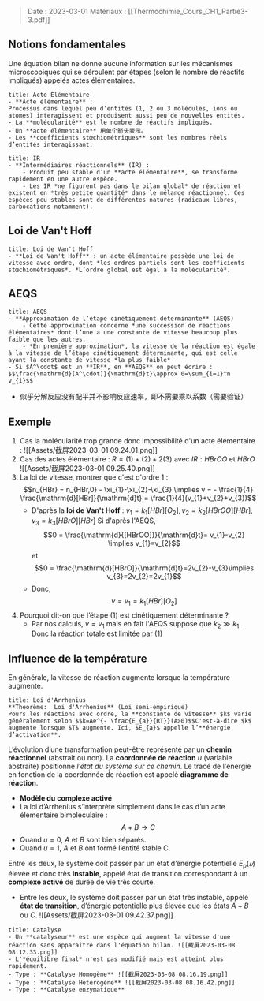 > Date : 2023-03-01 Matériaux : [[Thermochimie_Cours_CH1_Partie3-3.pdf]]

## Notions fondamentales 
Une équation bilan ne donne aucune information sur les mécanismes microscopiques qui se déroulent par étapes (selon le nombre de réactifs impliqués) appelés actes élémentaires.

```ad-note
title: Acte Élémentaire
- **Acte élémentaire** :  
Processus dans lequel peu d’entités (1, 2 ou 3 molécules, ions ou atomes) interagissent et produisent aussi peu de nouvelles entités. 
- La **molécularité** est le nombre de réactifs impliqués.  
- Un **acte élémentaire** 用单个箭头表示。
- Les **coefficients stœchiométriques** sont les nombres réels d’entités interagissant.
```

```ad-note
title: IR
- **Intermédiaires réactionnels** (IR) :  
	- Produit peu stable d’un **acte élémentaire**, se transforme rapidement en une autre espèce.  
	- Les IR *ne figurent pas dans le bilan global* de réaction et existent en *très petite quantité* dans le mélange réactionnel. Ces espèces peu stables sont de différentes natures (radicaux libres, carbocations notamment).
```

## Loi de Van't Hoff

```ad-note
title: Loi de Van't Hoff
- **Loi de Van't Hoff** : un acte élémentaire possède une loi de vitesse avec ordre, dont *les ordres partiels sont les coefficients stœchiométriques*. *L’ordre global est égal à la molécularité*.
```

## AEQS
```ad-note
title: AEQS
- **Approximation de l’étape cinétiquement déterminante** (AEQS) 
	- Cette approximation concerne *une succession de réactions élémentaires* dont l’une a une constante de vitesse beaucoup plus faible que les autres. 
	- *En première approximation*, la vitesse de la réaction est égale à la vitesse de l’étape cinétiquement déterminante, qui est celle ayant la constante de vitesse *la plus faible*
- Si $A^\cdot$ est un **IR**, en **AEQS** on peut écrire : $$\frac{\mathrm{d}[A^\cdot]}{\mathrm{d}t}\approx 0=\sum_{i=1}^n v_{i}$$
```

- 似乎分解反应没有配平并不影响反应速率，即不需要乘以系数（需要验证）
## Exemple 
1. Cas la molécularité trop grande donc impossibilité d'un acte élémentaire : ![[Assets/截屏2023-03-01 09.24.01.png]]
2. Cas des actes élémentaire : $R=(1)+(2)+2(3)$ avec $IR: HBrOO \text{ et } HBrO$ ![[Assets/截屏2023-03-01 09.25.40.png]]
3. La loi de vitesse, montrer que c'est d'ordre 1 : $$n_{HBr} = n_{HBr,0} - \xi_{1}-\xi_{2}-\xi_{3} \implies v = - \frac{1}{4} \frac{\mathrm{d}[HBr]}{\mathrm{d}t} = \frac{1}{4}(v_{1}+v_{2}+v_{3})$$
	- D'après la **loi de Van't Hoff** : $v_{1}=k_{1}[HBr][O_{2}], v_{2}=k_{2}[HBrOO][HBr], \; v_{3}= k_{3}[HBrO][HBr]$
		Si d'après l'AEQS, $$0 = \frac{\mathrm{d}{[HBrOO]}}{\mathrm{d}t}= v_{1}-v_{2} \implies v_{1}=v_{2}$$ et $$0 = \frac{\mathrm{d}[HBrO]}{\mathrm{d}t}=2v_{2}-v_{3}\implies v_{3}=2v_{2}=2v_{1}$$
	- Donc, $$v = v_{1}= k_{1}[HBr][O_{2}]$$
4. Pourquoi dit-on que l’étape (1) est cinétiquement déterminante ?
	- Par nos calculs, $v=v_1$ mais en fait l'AEQS suppose que $k_{2}\gg k_{1}$. Donc la réaction totale est limitée par $(1)$

## Influence de la température
En générale, la vitesse de réaction augmente lorsque la température augmente.
```ad-note
title: Loi d'Arrhenius
**Theorème:  Loi d'Arrhenius** (Loi semi-empirique)
Pours les réactions avec ordre, la **constante de vitesse** $k$ varie généralement selon $$k=Ae^{- \frac{E_{a}}{RT}}(A>0)$$C'est-à-dire $k$ augmente lorsque $T$ augmente. Ici, $E_{a}$ appelle l’**énergie d’activation**.
```

L’évolution d’une transformation peut-être représenté par un **chemin réactionnel** (abstrait ou non). 
La **coordonnée de réaction** $u$ (variable abstraite) positionne *l’état du système sur ce chemin*.
Le tracé de l'énergie en fonction de la coordonnée de réaction est appelé **diagramme de réaction**.

- **Modèle du complexe activé**
- La loi d’Arrhenius s’interprète simplement dans le cas d’un acte élémentaire bimoléculaire : $$A+B →C$$
- Quand $u= 0$, $A$ et $B$ sont bien séparés. 
- Quand $u= 1$, $A$ et $B$ ont formé l’entité stable C. 

Entre les deux, le système doit passer par un état d’énergie potentielle $E_p(𝑢)$ élevée et donc très **instable**, appelé état de transition correspondant à un **complexe activé** de durée de vie très courte.
- Entre les deux, le système doit passer par un état très instable, appelé **état de transition**, d’énergie potentielle plus élevée que les états $A + B$ ou $C$.
![[Assets/截屏2023-03-01 09.42.37.png]]

```ad-note
title: Catalyse
- Un **catalyseur** est une espèce qui augment la vitesse d'une réaction sans apparaître dans l'équation bilan. ![[截屏2023-03-08 08.12.33.png]]
- L'*équilibre final* n'est pas modifié mais est atteint plus rapidement.
- Type : **Catalyse Homogène** ![[截屏2023-03-08 08.16.19.png]]
- Type : **Catalyse Hétérogène** ![[截屏2023-03-08 08.16.42.png]]
- Type : **Catalyse enzymatique**
```
